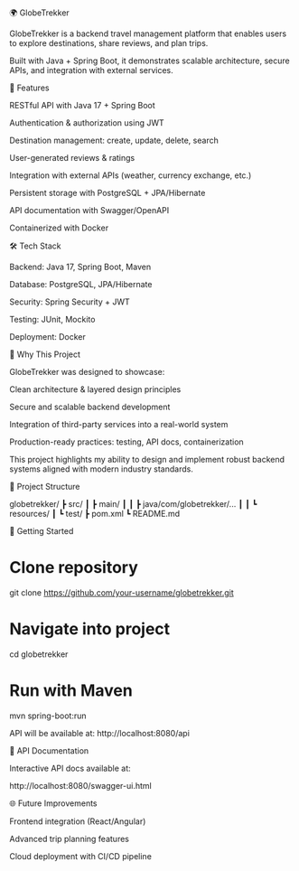 🌍 GlobeTrekker

GlobeTrekker is a backend travel management platform that enables users to explore destinations, share reviews, and plan trips.

Built with Java + Spring Boot, it demonstrates scalable architecture, secure APIs, and integration with external services.

🚀 Features

RESTful API with Java 17 + Spring Boot

Authentication & authorization using JWT

Destination management: create, update, delete, search

User-generated reviews & ratings

Integration with external APIs (weather, currency exchange, etc.)

Persistent storage with PostgreSQL + JPA/Hibernate

API documentation with Swagger/OpenAPI

Containerized with Docker


🛠 Tech Stack

Backend: Java 17, Spring Boot, Maven

Database: PostgreSQL, JPA/Hibernate

Security: Spring Security + JWT

Testing: JUnit, Mockito

Deployment: Docker


🎯 Why This Project

GlobeTrekker was designed to showcase:

Clean architecture & layered design principles

Secure and scalable backend development

Integration of third-party services into a real-world system

Production-ready practices: testing, API docs, containerization

This project highlights my ability to design and implement robust backend systems aligned with modern industry standards.


📂 Project Structure

globetrekker/
 ┣ src/
 ┃ ┣ main/
 ┃ ┃ ┣ java/com/globetrekker/...
 ┃ ┃ ┗ resources/
 ┃ ┗ test/
 ┣ pom.xml
 ┗ README.md


🚦 Getting Started

# Clone repository
git clone https://github.com/your-username/globetrekker.git

# Navigate into project
cd globetrekker

# Run with Maven
mvn spring-boot:run

API will be available at: http://localhost:8080/api


📖 API Documentation

Interactive API docs available at:

http://localhost:8080/swagger-ui.html


🌐 Future Improvements

Frontend integration (React/Angular)

Advanced trip planning features

Cloud deployment with CI/CD pipeline

